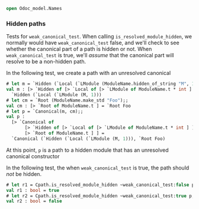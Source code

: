 ```ocaml env=e1
open Odoc_model.Names
```

### Hidden paths

Tests for `weak_canonical_test`. When calling `is_resolved_module_hidden`, we normally would have `weak_canonical_test` false, and we'll check to see whether the canonical part of a path is hidden or not. When `weak_canonical_test` is true, we'll _assume_ that the canonical part will resolve to be a non-hidden path.

In the following test, we create a path with an unresolved canonical 
```ocaml env=e1
# let m = `Hidden (`Local (`LModule (ModuleName.hidden_of_string "M", 1)));;
val m : [> `Hidden of [> `Local of [> `LModule of ModuleName.t * int ] ] ] =
  `Hidden (`Local (`LModule (M, 1)))
# let cm = `Root (ModuleName.make_std "Foo");;
val cm : [> `Root of ModuleName.t ] = `Root Foo
# let p = `Canonical(m, cm);;
val p :
  [> `Canonical of
       [> `Hidden of [> `Local of [> `LModule of ModuleName.t * int ] ] ] *
       [> `Root of ModuleName.t ] ] =
  `Canonical (`Hidden (`Local (`LModule (M, 1))), `Root Foo)
```

At this point, `p` is a path to a hidden module that has an unresolved canonical constructor

In the following test, the when `weak_canonical_test` is true, the path should _not_ be hidden.

```ocaml env=e1
# let r1 = Cpath.is_resolved_module_hidden ~weak_canonical_test:false p;;
val r1 : bool = true
# let r2 = Cpath.is_resolved_module_hidden ~weak_canonical_test:true p;;
val r2 : bool = false
```

